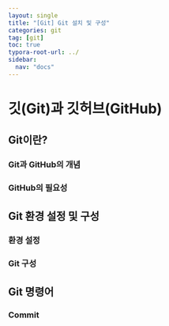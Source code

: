 ```yaml
---
layout: single
title: "[Git] Git 설치 및 구성"
categories: git
tag: [git]
toc: true
typora-root-url: ../
sidebar:
  nav: "docs"
---
```


# 깃(Git)과 깃허브(GitHub)

## Git이란?

### Git과 GitHub의 개념

### GitHub의 필요성

## Git 환경 설정 및 구성

### 환경 설정

### Git 구성

## Git 명령어

### Commit
